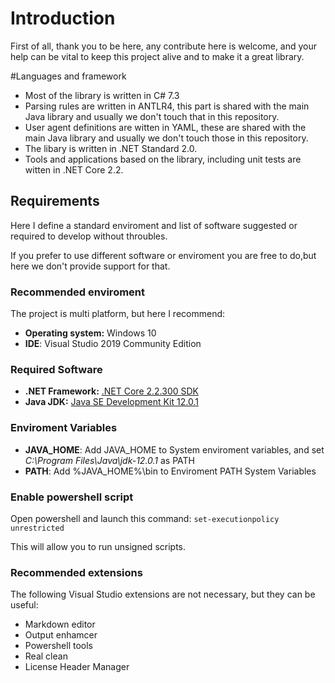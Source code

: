 # Introduction

First of all, thank you to be here, any contribute here is welcome, and your help can be vital to keep this project alive and to make it a great library.

#Languages and framework

- Most of the library is written in C# 7.3
- Parsing rules are written in ANTLR4, this part is shared with the main Java library and usually we don't touch that in this repository.
- User agent definitions are witten in YAML, these are shared with the main Java library and usually we don't touch those in this repository.
- The libary is written in .NET Standard 2.0.
- Tools and applications based on the library, including unit tests are witten in .NET Core 2.2.

## Requirements
Here I define a standard enviroment and list of software suggested or required to develop without throubles.

If you prefer to use different software or enviroment you are free to do,but here we don't provide support for that.

### Recommended enviroment

The project is multi platform, but here I recommend:

- **Operating system:** Windows 10
- **IDE**: Visual Studio 2019 Community Edition

### Required Software

- **.NET Framework:** [.NET Core 2.2.300 SDK](https://dotnet.microsoft.com/download/dotnet-core/2.2)
- **Java JDK:** [Java SE Development Kit 12.0.1](https://www.oracle.com/technetwork/java/javase/downloads/jdk12-downloads-5295953.html)

### Enviroment Variables

- **JAVA_HOME**: Add JAVA_HOME to System enviroment variables, and set *C:\Program Files\Java\jdk-12.0.1* as PATH
- **PATH**: Add  %JAVA_HOME%\bin to Enviroment PATH System Variables

### Enable powershell script

Open powershell and launch this command: `set-executionpolicy unrestricted`

This will allow you to run unsigned scripts.

### Recommended extensions

The following Visual Studio extensions are not necessary, but they can be useful:

- Markdown editor
- Output enhamcer
- Powershell tools
- Real clean
- License Header Manager

